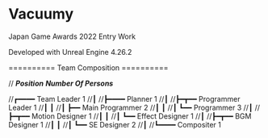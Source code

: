 # Vacuumy

Japan Game Awards 2022 Entry Work

Developed with Unreal Engine 4.26.2

========== Team Composition ==========

//      ***Position***      ***Number Of Persons***
      
//┏━━━━ Team Leader                   1
//┃
//┣━━━━ Planner                       1
//┃
//┣━┳━━ Programmer Leader             1
//┃ ┃
//┃ ┣━━ Main Programmer               2
//┃ ┃
//┃ ┗━━ Programmer                    3
//┃
//┣━┳━━ Motion Designer               1
//┃ ┃
//┃ ┗━━ Effect Designer               1
//┃
//┣━┳━━ BGM Designer                  1
//┃ ┃
//┃ ┗━━ SE Designer                   2
//┃
//┗━━━━ Compositer                    1
